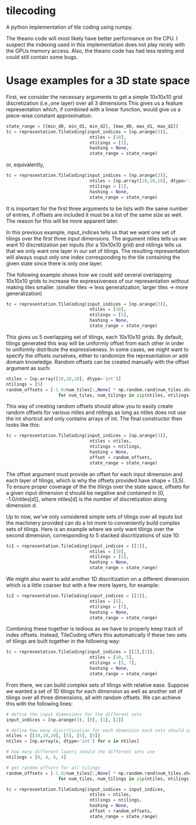 # tilecoding
A python implementation of tile coding using numpy.

The theano code will most likely have better performance on the CPU. I suspect the indexing used in this implementation does not play nicely with the GPUs memory access. Also, the theano code has had less testing and could still contain some bugs.

# Usage examples for a 3D state space

First, we consider the necessary arguments to get a simple 10x10x10 grid discretization (i.e.,one layer)
over all 3 dimensions This gives us a feature representation which, if combined with a linear function, would
give us a piece-wise constant approximation.
```python
state_range = [[min_d0, min_d1, min_d2], [max_d0, max_d1, max_d2]]
tc = representation.TileCoding(input_indices = [np.arange(3)],
								ntiles = [10],
								ntilings = [1],
								hashing = None,
								state_range = state_range)
```
or, equivalently,
```python
tc = representation.TileCoding(input_indices = [np.arange(3)],
								ntiles = [np.array([10,10,10], dtype='int')],
								ntilings = [1],
								hashing = None,
								state_range = state_range)

```
It is important for the first three arguments to be lists with the same number of entries, if offsets are included 
it must be a list of the same size as well. The reason for this will be more apparent later.

In this previous example, input_indices tells us that we want one set of tilings over the first three input
dimensions. The argument ntiles tells us we want 10 discretization per inputs (for a 10x10x10 grid) and ntilings 
tells us that we only want one layer in our set of tilings. The resulting representation will always ouput only
one index corresponding to the tile containing the given state since there is only one layer.

The following example shows how we could add several overlapping 10x10x10 grids to increase the expressiveness of
our representation without making tiles smaller. 
(smaller tiles \-\> less generalization, larger tiles \-\> more generalization)
```python
tc = representation.TileCoding(input_indices = [np.arange(3)],
								ntiles = [10],
								ntilings = [5],
								hashing = None,
								state_range = state_range)
```
This gives us 5 overlapping set of tilings, each 10x10x10 grids. By default, tilings generated this way will be
uniformly offset from each other in order to uniformly distribute the expressiveness. In some cases, we might want
to specify the offsets ourselves, either to randomize the representation or add domain knowledge. Random offsets can
be created manually with the offset argument as such:
```python
ntiles = [np.array([10,10,10], dtype='int')]
ntilings = [5]
random_offsets = [-1.0/num_tiles[:,None] * np.random.rand(num_tiles.shape[0], num_tilings) 
					for num_tiles, num_tilings in zip(ntiles, ntilings)]
```
This way of creating random offsets should allow you to easily create random offsets for various ntiles and ntilings
as long as ntiles does not use the int shortcut and only contains arrays of int. The final constructor then looks
like this:
```python
tc = representation.TileCoding(input_indices = [np.arange(3)],
								ntiles = ntiles,
								ntilings = ntilings,
								hashing = None,
								offset = random_offsets,
								state_range = state_range)
```
The offset argument must provide an offset for each input dimension and each layer of tilings, which is why the 
offsets provided have shape = (3,5). To ensure proper coverage of the the tilings over the state space, offsets
for a given input dimension d should be negative and contained in [0, -1.0/ntiles[d]], where ntiles[d] is the number
of discretization along dimension d.

Up to now, we've only considered simple sets of tilings over all inputs but the machinery provided can do a lot
more to conveniently build complex sets of tilings. Here is an example where we only want tilings over the
second dimension, corresponding to 5 stacked discritizations of size 10:
```python
tc1 = representation.TileCoding(input_indices = [[1]],
								ntiles = [10],
								ntilings = [5],
								hashing = None,
								state_range = state_range)
```
We might also want to add another 1D discritization on a different dimension which is a little coarser but with
a few more layers, for example:
```python
tc2 = representation.TileCoding(input_indices = [[2]],
								ntiles = [5],
								ntilings = [7],
								hashing = None,
								state_range = state_range)
```
Combining these together is tedious as we have to properly keep track of index offsets. Instead, TileCoding offers 
this automatically if these two sets of tilings are built together in the following way:
```python
tc = representation.TileCoding(input_indices = [[1],[2]],
								ntiles = [10, 5],
								ntilings = [5, 7],
								hashing = None,
								state_range = state_range)
```
From there, we can build complex sets of tilings with relative ease. Suppose we wanted a set of 1D tilings for each
dimension as well as another set of tilings over all three dimensions, all with random offsets. We can achieve this with
the following lines:
```python
# define the input dimensions for the different sets
input_indices = [np.arange(3), [0], [1], [2]]

# define how many discritization for each dimension each sets should use
ntiles = [[10,10,10], [5], [5], [5]]
ntiles = [np.array(x, dtype='int') for x in ntiles]

# how many different layers should the different sets use
ntilings = [8, 4, 4, 4]

# get random offsets for all tilings
random_offsets = [-1.0/num_tiles[:,None] * np.random.rand(num_tiles.shape[0], num_tilings) 
					for num_tiles, num_tilings in zip(ntiles, ntilings)]

tc = representation.TileCoding(input_indices = input_indices,
								ntiles = ntiles,
								ntilings = ntilings,
								hashing = None,
								offset = random_offsets,
								state_range = state_range)
```